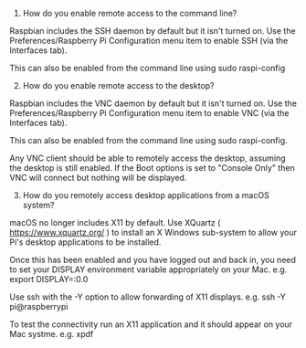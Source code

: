 1) How do you enable remote access to the command line?

Raspbian includes the SSH daemon by default but it isn't turned on. Use the Preferences/Raspberry Pi Configuration menu item to enable SSH (via the Interfaces tab).

This can also be enabled from the command line using sudo raspi-config

2) How do you enable remote access to the desktop?

Raspbian includes the VNC daemon by default but it isn't turned on. Use the Preferences/Raspberry Pi Configuration menu item to enable VNC (via the Interfaces tab).

This can also be enabled from the command line using sudo raspi-config.

Any VNC client should be able to remotely access the desktop, assuming the desktop is still enabled. If the Boot options is set to "Console Only" then VNC will connect but nothing will be displayed.

3) How do you remotely access desktop applications from a macOS system?

macOS no longer includes X11 by default. Use XQuartz ( https://www.xquartz.org/ ) to install an X Windows sub-system to allow your Pi's desktop applications to be installed.

Once this has been enabled and you have logged out and back in, you need to set your DISPLAY environment variable appropriately on your Mac. e.g. 
export DISPLAY=:0.0

Use ssh with the -Y option to allow forwarding of X11 displays. e.g. 
ssh -Y pi@raspberrypi

To test the connectivity run an X11 application and it should appear on your Mac systme. e.g. 
xpdf

